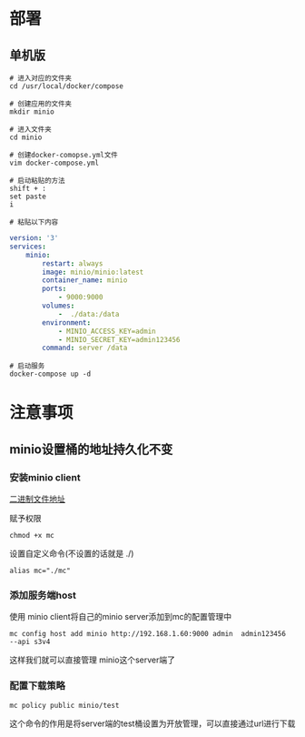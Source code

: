 # 部署

## 单机版
```shell script
# 进入对应的文件夹
cd /usr/local/docker/compose

# 创建应用的文件夹
mkdir minio

# 进入文件夹
cd minio

# 创建docker-comopse.yml文件
vim docker-compose.yml

# 启动粘贴的方法
shift + :
set paste
i

# 粘贴以下内容
```
```yaml
version: '3'
services: 
    minio:
        restart: always
        image: minio/minio:latest
        container_name: minio
        ports: 
            - 9000:9000
        volumes: 
            -  ./data:/data
        environment: 
            - MINIO_ACCESS_KEY=admin
            - MINIO_SECRET_KEY=admin123456
        command: server /data
```

```shell script
# 启动服务
docker-compose up -d
```

# 注意事项
## minio设置桶的地址持久化不变
### 安装minio client
[二进制文件地址](https://dl.minio.io/client/mc/release/linux-amd64/mc)

赋予权限
```shell script
chmod +x mc
```
设置自定义命令(不设置的话就是 ./)
```shell script
alias mc="./mc"
```
### 添加服务端host
使用 minio client将自己的minio server添加到mc的配置管理中
```shell script
mc config host add minio http://192.168.1.60:9000 admin  admin123456  --api s3v4
```
这样我们就可以直接管理 minio这个server端了

### 配置下载策略
```shell script
mc policy public minio/test
```
这个命令的作用是将server端的test桶设置为开放管理，可以直接通过url进行下载
